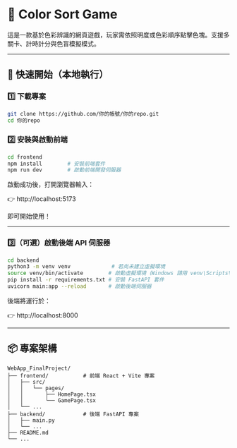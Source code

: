 # 🎨 Color Sort Game

這是一款基於色彩辨識的網頁遊戲，玩家需依照明度或色彩順序點擊色塊。支援多關卡、計時計分與色盲模擬模式。

---

## 🚀 快速開始（本地執行）

### 1️⃣ 下載專案

```bash
git clone https://github.com/你的帳號/你的repo.git
cd 你的repo
```

### 2️⃣ 安裝與啟動前端

```bash
cd frontend
npm install        # 安裝前端套件
npm run dev        # 啟動前端開發伺服器
```

啟動成功後，打開瀏覽器輸入：

👉 http://localhost:5173

即可開始使用！

---

### 3️⃣（可選）啟動後端 API 伺服器

```bash
cd backend
python3 -m venv venv             # 若尚未建立虛擬環境
source venv/bin/activate        # 啟動虛擬環境（Windows 請用 venv\Scripts\activate）
pip install -r requirements.txt # 安裝 FastAPI 套件
uvicorn main:app --reload       # 啟動後端伺服器
```

後端將運行於：

👉 http://localhost:8000

---

## 📦 專案架構

```
WebApp_FinalProject/
├── frontend/           # 前端 React + Vite 專案
│   ├── src/
│   │   └── pages/
│   │       ├── HomePage.tsx
│   │       └── GamePage.tsx
│   └── ...
├── backend/            # 後端 FastAPI 專案
│   ├── main.py
│   └── ...
├── README.md
└── ...
```